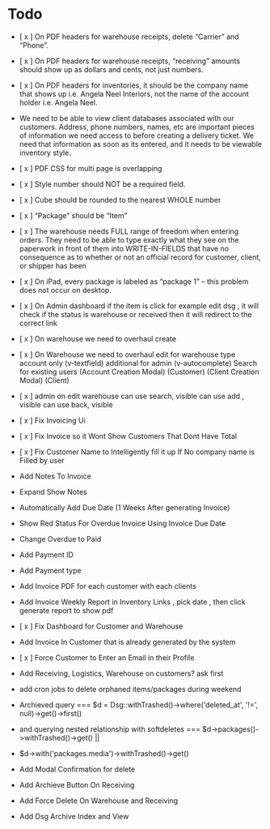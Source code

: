 # Todo

- [ x ] On PDF headers for warehouse receipts, delete “Carrier” and “Phone”.

- [ x ] On PDF headers for warehouse receipts, “receiving” amounts should show up as dollars and cents, not just numbers.
- [ x ] On PDF headers for inventories, it should be the company name that shows up i.e. Angela Neel Interiors, not the name of the account holder i.e. Angela Neel.
- We need to be able to view client databases associated with our customers. Address, phone numbers, names, etc are important pieces of information we need access to before creating a delivery ticket. We need that information as soon as its entered, and it needs to be viewable inventory style.
- [ x ] PDF CSS for multi page is overlapping

- [ x ] Style number should NOT be a required field.
- [ x ] Cube should be rounded to the nearest WHOLE number
- [ x ] “Package” should be “Item”

- [ x ] The warehouse needs FULL range of freedom when entering orders. They need to be able to type exactly what they see on the paperwork in front of them into WRITE-IN-FIELDS that have no consequence as to whether or not an official record for customer, client, or shipper has been

- [ x ] On iPad, every package is labeled as “package 1” – this problem does not occur on desktop.

- [ x ] On Admin dashboard if the item is click for example edit dsg ,
  it will check if the status is warehouse or received
  then it will redirect to the correct link
- [ x ] On warehouse we need to overhaul create
- [ x ] On Warehouse we need to overhaul edit
  for warehouse type account only
  (v-textfield)
  additional for admin
  (v-autocomplete) Search for existing users
  (Account Creation Modal) (Customer)
  (Client Creation Modal) (Client)

- [ x ] admin on edit warehouse
  can use search, visible
  can use add , visible
  can use back, visible

- [ x ] Fix Invoicing Ui
- [ x ] Fix Invoice so it Wont Show Customers That Dont Have Total
- [ x ] Fix Customer Name to Intelligently fill it up If No company name is Filled by user
- Add Notes To Invoice
- Expand Show Notes
- Automatically Add Due Date (1 Weeks After generating Invoice)
- Show Red Status For Overdue Invoice Using Invoice Due Date
- Change Overdue to Paid
- Add Payment ID
- Add Payment type
- Add Invoice PDF for each customer with each clients
- Add Invoice Weekly Report in Inventory Links , pick date , then click generate report to show pdf

- [ x ] Fix Dashboard for Customer and Warehouse
- Add Invoice In Customer that is already generated by the system
- [ x ] Force Customer to Enter an Email in their Profile
- Add Receiving, Logistics, Warehouse on customers? ask first

* add cron jobs to delete orphaned items/packages during weekend
* Archieved query === $d = Dsg::withTrashed()->where('deleted_at', '!=', null)->get()->first()
* and querying nested relationship with softdeletes === $d->packages()->withTrashed()->get() ||
* $d->with('packages.media')->withTrashed()->get()

* Add Modal Confirmation for delete
* Add Archieve Button On Receiving
* Add Force Delete On Warehouse and Receiving
* Add Dsg Archive Index and View
